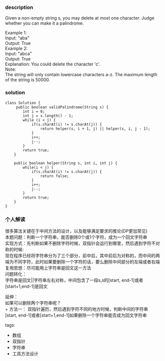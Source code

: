 ### description  
Given a non-empty string s, you may delete at most one character. Judge whether you can make it a palindrome.  
  
Example 1:  
Input: "aba"  
Output: True  
Example 2:  
Input: "abca"  
Output: True  
Explanation: You could delete the character 'c'.  
Note:  
The string will only contain lowercase characters a-z. The maximum length of the string is 50000.  
### solution  
```  
class Solution {  
     public boolean validPalindrome(String s) {  
        int i = 0;  
        int j = s.length() - 1;  
        while (i < j) {  
            if(s.charAt(i) != s.charAt(j)) {  
                return helper(s, i + 1, j) || helper(s, i, j - 1);  
            }  
            i++;  
            j--;  
        }  
        return true;  
    }  
  
    public boolean helper(String s, int i, int j) {  
        while(i < j) {  
            if(s.charAt(i) != s.charAt(j)) {  
                return false;  
            }  
            i++;  
            j--;  
        }  
        return true;  
    }  
}  
```  
  
### 个人解读  
很多算法关键在于中间方法的设计，以及能够满足要求的推论(DP更加常见)  
本题问题：判断一个字符串，能否删除0个或1个字符，成为一个回文字符串  
实现方式：先判断如果不删除字符时候，双指针会运行到哪里，然后遇到字符不对称的时候:  
现在程序已经将字符串分为了三个部分，前中后，其中前后为对称的，而中间的两端为不同字符，此时如果要删除一个字符的话，要么删除中间部分的左端或者右端  
复用思想：尽可能用上字符串是回文这一方法  
问题转化：  
    字符串是回文||字符串左右对称，中间包含了一段s,s的[start, end-1]或者[start+1,end-1]是回文  
  
延伸：  
    如果可以删除两个字符串呢？  
    + 方法一： 双指针遍历，然后遇到字符不同的地方时候，判断中间的字符串[start, end-1]或者[start+1,end-1]如果删除一个字符串能否成为回文字符串  
      
  
tags:  
  - 数组  
  - 双指针  
  - 字符串  
  - 工具方法设计    
